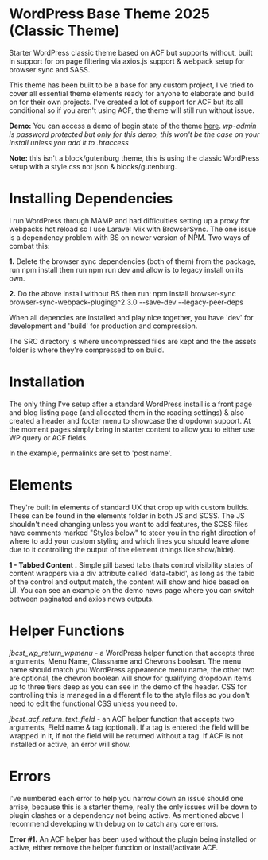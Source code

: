 # WordPress Base Theme 2025 (Classic Theme) 
Starter WordPress classic theme based on ACF but supports without, built in support for on page filtering via axios.js support &amp; webpack setup for browser sync and SASS. 

This theme has been built to be a base for any custom project, I've tried to cover all essential theme elements ready for anyone to elaborate and build on for their own projects. I've created a lot of support for ACF but its all conditional so if you aren't using ACF, the theme will still run without issue.

**Demo:** You can access a demo of begin state of the theme [here](http://basetheme.jbdev.co.uk). _wp-admin is password protected but only for this demo, this won't be the case on your install unless you add it to .htaccess_

**Note:** this isn't a block/gutenburg theme, this is using the classic WordPress setup with a style.css not json & blocks/gutenburg.

# Installing Dependencies 
I run WordPress through MAMP and had difficulties setting up a proxy for webpacks hot reload so I use Laravel Mix with BrowserSync. The one issue is a dependency problem with BS on newer version of NPM. Two ways of combat this: 

**1.** Delete the browser sync dependencies (both of them) from the package, run npm install then run npm run dev and allow is to legacy install on its own.

**2.** Do the above install without BS then run: 
npm install browser-sync browser-sync-webpack-plugin@^2.3.0 --save-dev --legacy-peer-deps

When all depencies are installed and play nice together, you have 'dev' for development and 'build' for production and compression. 

The SRC directory is where uncompressed files are kept and the the assets folder is where they're compressed to on build.

# Installation
The only thing I've setup after a standard WordPress install is a front page and blog listing page (and allocated them in the reading settings) & also created a header and footer menu to showcase the dropdown support. At the moment pages simply bring in starter content to allow you to either use WP query or ACF fields.

In the example, permalinks are set to 'post name'.

# Elements 
They're built in elements of standard UX that crop up with custom builds. These can be found in the elements folder in both JS and SCSS. The JS shouldn't need changing unless you want to add features, the SCSS files have comments marked "Styles below" to steer you in the right direction of where to add your custom styling and which lines you should leave alone due to it controlling the output of the element (things like show/hide).

**1 - Tabbed Content .** Simple pill based tabs thats control visibility states of content wrappers via a div attribute called 'data-tabid', as long as the tabid of the control and output match, the content will show and hide based on UI. You can see an example on the demo news page where you can switch between paginated and axios news outputs.

# Helper Functions 
_jbcst_wp_return_wpmenu_ - a WordPress helper function that accepts three arguments, Menu Name, Classname and Chevrons boolean. The menu name should match you WordPress appearence menu name, the other two are optional, the chevron boolean will show for qualifying dropdown items up to three tiers deep as you can see in the demo of the header. CSS for controlling this is managed in a different file to the style files so you don't need to edit the functional CSS unless you need to. 

_jbcst_acf_return_text_field_ - an ACF helper function that accepts two arguments, Field name & tag (optional). If a tag is entered the field will be wrapped in it, if not the field will be returned without a tag. If ACF is not installed or active, an error will show.

# Errors 
I've numbered each error to help you narrow down an issue should one arrise, because this is a starter theme, really the only issues will be down to plugin clashes or a dependency not being active. As mentioned above I recommend developing with debug on to catch any core errors. 

**Error #1.** An ACF helper has been used without the plugin being installed or active, either remove the helper function or install/activate ACF.